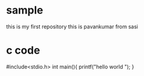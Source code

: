 # sample
this is my first repository
this is pavankumar from sasi
# c code
#include<stdio.h>
int main(){
  printf("hello world ");
         }
